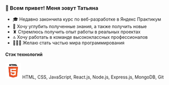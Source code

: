 ### 👋 Всем привет! Меня зовут Татьяна

* 🎓 Недавно закончила курс по веб-разработке в Яндекс Практикум
* 🔭 Хочу углубить полученные знания, а также получить новые 
* ♜  Стремлюсь получить опыт работы в реальных проектах
* 🔝 Хочу работать в команде высококлассных профессионалов
* 👩🏼‍💻 Желаю стать частью мира программирования 

#### Стэк технологий
![](html.png)
HTML, CSS, JavaScript, React.js, Node.js, Express.js, MongoDB, Git

<!--
**tatiana-pavlova/tatiana-pavlova** is a ✨ _special_ ✨ repository because its `README.md` (this file) appears on your GitHub profile.

Here are some ideas to get you started:

- 🔭 I’m currently working on ...
- 🌱 I’m currently learning ...
- 👯 I’m looking to collaborate on ...
- 🤔 I’m looking for help with ...
- 💬 Ask me about ...
- 📫 How to reach me: ...
- 😄 Pronouns: ...
- ⚡ Fun fact: ...
-->
